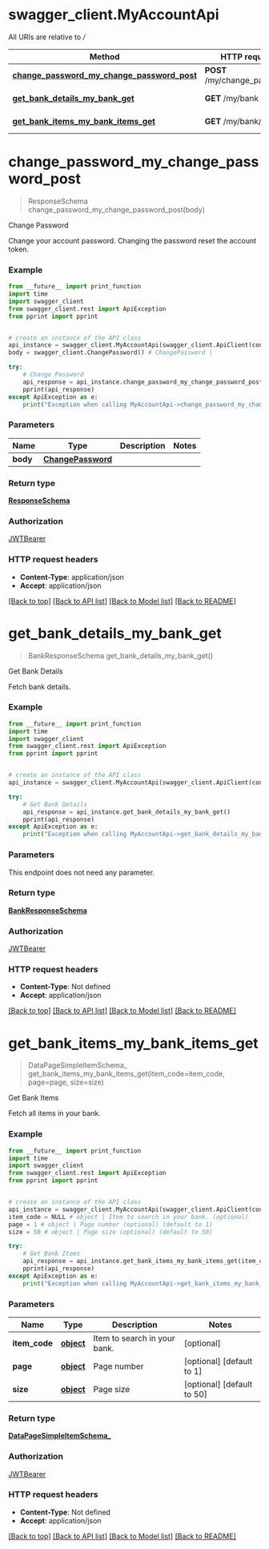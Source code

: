 # swagger_client.MyAccountApi

All URIs are relative to */*

Method | HTTP request | Description
------------- | ------------- | -------------
[**change_password_my_change_password_post**](MyAccountApi.md#change_password_my_change_password_post) | **POST** /my/change_password | Change Password
[**get_bank_details_my_bank_get**](MyAccountApi.md#get_bank_details_my_bank_get) | **GET** /my/bank | Get Bank Details
[**get_bank_items_my_bank_items_get**](MyAccountApi.md#get_bank_items_my_bank_items_get) | **GET** /my/bank/items | Get Bank Items

# **change_password_my_change_password_post**
> ResponseSchema change_password_my_change_password_post(body)

Change Password

Change your account password. Changing the password reset the account token.

### Example
```python
from __future__ import print_function
import time
import swagger_client
from swagger_client.rest import ApiException
from pprint import pprint


# create an instance of the API class
api_instance = swagger_client.MyAccountApi(swagger_client.ApiClient(configuration))
body = swagger_client.ChangePassword() # ChangePassword | 

try:
    # Change Password
    api_response = api_instance.change_password_my_change_password_post(body)
    pprint(api_response)
except ApiException as e:
    print("Exception when calling MyAccountApi->change_password_my_change_password_post: %s\n" % e)
```

### Parameters

Name | Type | Description  | Notes
------------- | ------------- | ------------- | -------------
 **body** | [**ChangePassword**](ChangePassword.md)|  | 

### Return type

[**ResponseSchema**](ResponseSchema.md)

### Authorization

[JWTBearer](../README.md#JWTBearer)

### HTTP request headers

 - **Content-Type**: application/json
 - **Accept**: application/json

[[Back to top]](#) [[Back to API list]](../README.md#documentation-for-api-endpoints) [[Back to Model list]](../README.md#documentation-for-models) [[Back to README]](../README.md)

# **get_bank_details_my_bank_get**
> BankResponseSchema get_bank_details_my_bank_get()

Get Bank Details

Fetch bank details.

### Example
```python
from __future__ import print_function
import time
import swagger_client
from swagger_client.rest import ApiException
from pprint import pprint


# create an instance of the API class
api_instance = swagger_client.MyAccountApi(swagger_client.ApiClient(configuration))

try:
    # Get Bank Details
    api_response = api_instance.get_bank_details_my_bank_get()
    pprint(api_response)
except ApiException as e:
    print("Exception when calling MyAccountApi->get_bank_details_my_bank_get: %s\n" % e)
```

### Parameters
This endpoint does not need any parameter.

### Return type

[**BankResponseSchema**](BankResponseSchema.md)

### Authorization

[JWTBearer](../README.md#JWTBearer)

### HTTP request headers

 - **Content-Type**: Not defined
 - **Accept**: application/json

[[Back to top]](#) [[Back to API list]](../README.md#documentation-for-api-endpoints) [[Back to Model list]](../README.md#documentation-for-models) [[Back to README]](../README.md)

# **get_bank_items_my_bank_items_get**
> DataPageSimpleItemSchema_ get_bank_items_my_bank_items_get(item_code=item_code, page=page, size=size)

Get Bank Items

Fetch all items in your bank.

### Example
```python
from __future__ import print_function
import time
import swagger_client
from swagger_client.rest import ApiException
from pprint import pprint


# create an instance of the API class
api_instance = swagger_client.MyAccountApi(swagger_client.ApiClient(configuration))
item_code = NULL # object | Item to search in your bank. (optional)
page = 1 # object | Page number (optional) (default to 1)
size = 50 # object | Page size (optional) (default to 50)

try:
    # Get Bank Items
    api_response = api_instance.get_bank_items_my_bank_items_get(item_code=item_code, page=page, size=size)
    pprint(api_response)
except ApiException as e:
    print("Exception when calling MyAccountApi->get_bank_items_my_bank_items_get: %s\n" % e)
```

### Parameters

Name | Type | Description  | Notes
------------- | ------------- | ------------- | -------------
 **item_code** | [**object**](.md)| Item to search in your bank. | [optional] 
 **page** | [**object**](.md)| Page number | [optional] [default to 1]
 **size** | [**object**](.md)| Page size | [optional] [default to 50]

### Return type

[**DataPageSimpleItemSchema_**](DataPageSimpleItemSchema_.md)

### Authorization

[JWTBearer](../README.md#JWTBearer)

### HTTP request headers

 - **Content-Type**: Not defined
 - **Accept**: application/json

[[Back to top]](#) [[Back to API list]](../README.md#documentation-for-api-endpoints) [[Back to Model list]](../README.md#documentation-for-models) [[Back to README]](../README.md)

